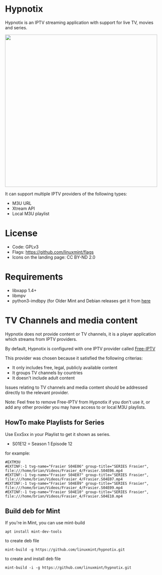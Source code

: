# Hypnotix

Hypnotix is an IPTV streaming application with support for live TV, movies and series.

<img src="https://user-images.githubusercontent.com/1138515/99553152-b8bac780-29b5-11eb-9d75-8756ed7581b6.png" width="500" />

It can support multiple IPTV providers of the following types:

- M3U URL
- Xtream API
- Local M3U playlist

# License

- Code: GPLv3
- Flags: https://github.com/linuxmint/flags
- Icons on the landing page: CC BY-ND 2.0

# Requirements

- libxapp 1.4+
- libmpv
- python3-imdbpy (for Older Mint and Debian releases get it from [here](https://packages.ubuntu.com/focal/all/python3-imdbpy/download)

# TV Channels and media content

Hypnotix does not provide content or TV channels, it is a player application which streams from IPTV providers.

By default, Hypnotix is configured with one IPTV provider called [Free-IPTV](https://github.com/Free-IPTV/Countries)

This provider was chosen because it satisfied the following criterias:

- It only includes free, legal, publicly available content
- It groups TV channels by countries
- It doesn't include adult content

Issues relating to TV channels and media content should be addressed directly to the relevant provider.

Note: Feel free to remove Free-IPTV from Hypnotix if you don't use it, or add any other provider you may have access to or local M3U playlists.

## HowTo make Playlists for Series

Use ExxSxx in your Playlist to get it shown as series.

- S01E12 = Season 1 Episode 12

for example:

```
#EXTM3U
#EXTINF:-1 tvg-name="Frasier S04E06" group-title="SERIES Frasier",
file:///home/brian/Videos/Frasier_4/Frasier.S04E06.mp4
#EXTINF:-1 tvg-name="Frasier S04E07" group-title="SERIES Frasier",
file:///home/brian/Videos/Frasier_4/Frasier.S04E07.mp4
#EXTINF:-1 tvg-name="Frasier S04E09" group-title="SERIES Frasier",
file:///home/brian/Videos/Frasier_4/Frasier.S04E09.mp4
#EXTINF:-1 tvg-name="Frasier S04E10" group-title="SERIES Frasier",
file:///home/brian/Videos/Frasier_4/Frasier.S04E10.mp4
```
## Build deb for Mint

If you're in Mint, you can use mint-build

```
apt install mint-dev-tools
```
to create deb file
```
mint-build -g https://github.com/linuxmint/hypnotix.git
```

to create and install deb file
```
mint-build -i -g https://github.com/linuxmint/hypnotix.git
```
